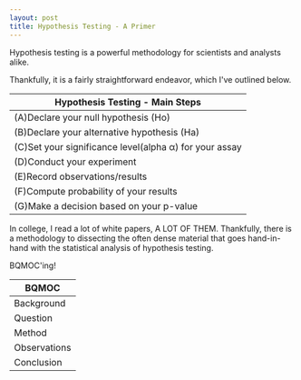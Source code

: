 ```yaml
---
layout: post
title: Hypothesis Testing - A Primer
---
```


Hypothesis testing is a powerful methodology for scientists and analysts alike. 

Thankfully, it is a fairly straightforward endeavor, which I've outlined below. 


|          Hypothesis Testing - Main Steps              |
|-------------------------------------------------------|
|(A)Declare your null hypothesis (Ho)                   |
|(B)Declare your alternative hypothesis (Ha)            |
|(C)Set your significance level(alpha α) for your assay |
|(D)Conduct your experiment                             |
|(E)Record observations/results                         |
|(F)Compute probability of your results                 |
|(G)Make a decision based on your p-value               |


In college, I read a lot of white papers, A LOT OF THEM. Thankfully, there is a methodology to dissecting the often dense material
that goes hand-in-hand with the statistical analysis of hypothesis testing. 

BQMOC'ing!
   
|BQMOC|
|-----------|
|Background|
|Question|
|Method|
|Observations|
|Conclusion|
